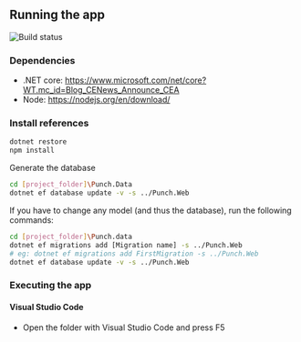 ## Running the app

![Build status](https://travis-ci.org/RARomano/Punch.svg?branch=master)

### Dependencies
- .NET core: https://www.microsoft.com/net/core?WT.mc_id=Blog_CENews_Announce_CEA
- Node: https://nodejs.org/en/download/

### Install references
```bash
dotnet restore
npm install
```

Generate the database
```bash
cd [project_folder]\Punch.Data
dotnet ef database update -v -s ../Punch.Web
```

If you have to change any model (and thus the database), run the following commands:

```bash
cd [project_folder]\Punch.data
dotnet ef migrations add [Migration name] -s ../Punch.Web
# eg: dotnet ef migrations add FirstMigration -s ../Punch.Web
dotnet ef database update -v -s ../Punch.Web
```

### Executing the app

#### Visual Studio Code
- Open the folder with Visual Studio Code and press F5
